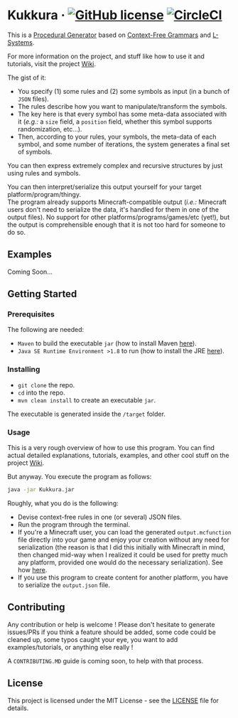 # Kukkura &middot; [![GitHub license](https://img.shields.io/badge/license-MIT-blue.svg)](https://github.com/aks-c/Kukkura/blob/master/LICENSE) [![CircleCI](https://circleci.com/gh/aks-c/Kukkura.svg?style=shield&circle-token=81b7f70aaab28074269d37e9ea109ca9746df77a)](https://circleci.com/gh/aks-c/Kukkura)

This is a [Procedural Generator](https://en.wikipedia.org/wiki/Procedural_generation "PG wiki page") based on [Context-Free Grammars](https://en.wikipedia.org/wiki/Context-free_grammar "CFG wiki page") and [L-Systems](https://en.wikipedia.org/wiki/L-system).

For more information on the project, and stuff like how to use it and tutorials, 
visit the project [Wiki](https://github.com/aks-c/Kukkura/wiki).

The gist of it: 
- You specify (1) some rules and (2) some symbols as input (in a bunch of `JSON` files).
- The rules describe how you want to manipulate/transform the symbols.
- The key here is that every symbol has some meta-data associated with it (_e.g.:_ a `size` field, a `position` field, whether this symbol supports randomization, etc...).
- Then, according to your rules, your symbols, the meta-data of each symbol, and some number of iterations, 
the system generates a final set of symbols.

You can then express extremely complex and recursive structures by just using rules and symbols.

You can then interpret/serialize this output yourself for your target platform/program/thingy.  
The program already supports Minecraft-compatible output 
(_i.e.:_ Minecraft users don't need to serialize the data, it's handled for them in one of the output files).
No support for other platforms/programs/games/etc (yet!), 
but the output is comprehensible enough that it is not too hard for someone to do so.

## Examples

Coming Soon...

## Getting Started

### Prerequisites

The following are needed:
- `Maven` to build the executable `jar` (how to install Maven [here](https://maven.apache.org/install.html "How to install Maven.")).
- `Java SE Runtime Environment >1.8` to run (how to install the JRE [here](http://www.oracle.com/technetwork/java/javase/downloads/jre8-downloads-2133155.html "How to install the JRE.")).

### Installing

- `git clone` the repo.
- `cd` into the repo.
- `mvn clean install` to create an executable `jar`.

The executable is generated inside the `/target` folder.

### Usage

This is a very rough overview of how to use this program.
You can find actual detailed explanations, tutorials, examples, and other cool stuff on the project [Wiki](https://github.com/aks-c/Kukkura/wiki).

But anyway.
You execute the program as follows:
```bash
java -jar Kukkura.jar
```

Roughly, what you do is the following:
- Devise context-free rules in one (or several) JSON files. 
- Run the program through the terminal.
- If you're a Minecraft user, you can load the generated `output.mcfunction` file directly into your game and enjoy your creation without any need for serialization (the reason is that I did this initially with Minecraft in mind, then changed mid-way when I realized it could be used for pretty much any platform, provided one would do the necessary serialization).
See how [here](https://www.digminecraft.com/game_commands/function_command.php "A tutorial showing how to use mcfunction files in Minecraft.").
- If you use this program to create content for another platform, you have to serialize the `output.json` file. 

## Contributing

Any contribution or help is welcome !
Please don't hesitate to generate issues/PRs if you think a feature should be added, some code could be cleaned up, some typos caught your eye, you want to add examples/tutorials, or anything else really !

A `CONTRIBUTING.MD` guide is coming soon, to help with that process.

## License

This project is licensed under the MIT License - see the [LICENSE](LICENSE) file for details.
